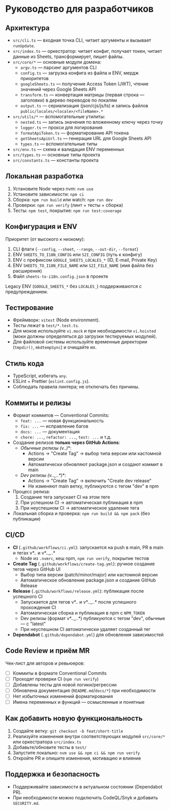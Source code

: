 # Руководство для разработчиков

## Архитектура

- `src/cli.ts` — входная точка CLI, читает аргументы и вызывает `runUpdate`.
- `src/index.ts` — оркестратор: читает конфиг, получает токен, читает данные из Sheets, трансформирует, пишет файлы.
- `src/core/*` — основные модули домена:
  - `argv.ts` — парсинг аргументов CLI
  - `config.ts` — загрузка конфига из файла и ENV, мердж приоритетов
  - `googleSheets.ts` — получение Access Token (JWT), чтение значений через Google Sheets API
  - `transform.ts` — конвертация матрицы (первая строка — заголовки) в дерево переводов по локалям
  - `output.ts` — сериализация (json/cjs/js/ts) и запись файлов `public/locales/<locale>/<fileName>.*`
- `src/utils/*` — вспомогательные утилиты:
  - `nested.ts` — запись значения по вложенному ключу через точку
  - `logger.ts` — прокси для логирования
  - `formatApiToken.ts` — форматирование API токена
  - `getSheetsApiUrl.ts` — генерация URL для Google Sheets API
  - `types.ts` — вспомогательные типы
- `src/env.ts` — схема и валидация ENV переменных
- `src/types.ts` — основные типы проекта
- `src/constants.ts` — константы проекта

## Локальная разработка

1. Установите Node через nvm: `nvm use`
2. Установите зависимости: `npm ci`
3. Сборка: `npm run build` или watch: `npm run dev`
4. Проверки: `npm run verify` (линт + тесты + сборка)
5. Тесты: `npm test`, покрытие: `npm run test:coverage`

## Конфигурация и ENV

Приоритет (от высокого к низкому):

1. CLI флаги (`--config`, `--sheet`, `--range`, `--out-dir`, `--format`)
2. ENV `SHEETS_TO_I18N_CONFIG` или `S2I_CONFIG` (путь к конфигу)
3. ENV с префиксом `GOOGLE_SHEETS_LOCALES_*` (ID, E-mail, Private Key)
4. ENV `SHEETS_TO_I18N_FILE_NAME` или `S2I_FILE_NAME` (имя файла без расширения)
5. Файл `sheets-to-i18n.config.json` в проекте

Legacy ENV (`GOOGLE_SHEETS_*` без `LOCALES_`) поддерживаются с предупреждением.

## Тестирование

- Фреймворк: `vitest` (Node environment).
- Тесты лежат в `test/*.test.ts`.
- Для моков используйте `vi.mock` и при необходимости `vi.hoisted` (моки должны определяться до загрузки тестируемых модулей).
- Для файловой системы используйте временные директории (`tmpdir()`, `mkdtempSync`) и очищайте их.

## Стиль кода

- TypeScript, избегать `any`.
- ESLint + Prettier (`eslint.config.js`).
- Соблюдать правила линтера; не отключать без причины.

## Коммиты и релизы

- Формат коммитов — Conventional Commits:
  - `feat: ...` — новая функциональность
  - `fix: ...` — исправление багов
  - `docs: ...` — документация
  - `chore: ...`, `refactor: ...`, `test: ...` и т.д.
- Создание релизов **только через GitHub Actions**:
  - **Обычные релизы (v*.*.*)**:
    - Actions → "Create Tag" → выбор типа версии или кастомной версии
    - Автоматически обновляют package.json и создают коммит в main
  - **Dev релизы (v*.*.*_*.*.*)**:
    - Actions → "Create Tag" → включить "Create dev release"
    - Не изменяют main ветку, публикуются с тегом "dev" в npm
- Процесс релиза:
  1. Создание тега запускает CI на этом теге
  2. При успешном CI → автоматическая публикация в npm
  3. При неуспешном CI → автоматическое удаление тега
- Локальная сборка и проверка: `npm run build && npm pack` (без публикации)

## CI/CD

- **CI** (`.github/workflows/ci.yml`): запускается на push в main, PR в main и тегах v*.*.* и v*.*.*_*.*.*
  - Node из `.nvmrc`, кеш npm, `npm run verify`, покрытие тестов
- **Create Tag** (`.github/workflows/create-tag.yml`): ручное создание тегов через GitHub UI
  - Выбор типа версии (patch/minor/major) или кастомной версии
  - Автоматическое обновление package.json и создание GitHub Release
- **Release** (`.github/workflows/release.yml`): публикация после успешного CI
  - Запускается для тегов v*.*.* и v*.*.*_*.*.* после успешного прохождения CI
  - Автоматическая сборка и публикация в npm с `NPM_TOKEN`
  - Dev релизы (формат v*.*.*_*.*.*) публикуются с тегом "dev", обычные — с "latest"
  - При неуспешном CI автоматически удаляет созданный тег
- **Dependabot** (`.github/dependabot.yml`) для обновления зависимостей

## Code Review и приём MR

Чек-лист для авторов и ревьюеров:

- [ ] Коммиты в формате Conventional Commits
- [ ] Проходят проверки CI (`npm run verify`)
- [ ] Добавлены тесты для новой логики/регрессии
- [ ] Обновлена документация (`README.md`/`docs/*`) при необходимости
- [ ] Нет избыточных изменений форматирования
- [ ] Имена переменных и функций — осмысленные и понятные

## Как добавить новую функциональность

1. Создайте ветку: `git checkout -b feat/short-title`
2. Реализуйте изменения внутри соответствующих модулей `src/core/*` или оркестратора `src/index.ts`
3. Добавьте/обновите тесты в `test/`
4. Запустите локально: `nvm use && npm ci && npm run verify`
5. Откройте PR и опишите изменения, мотивацию и влияние

## Поддержка и безопасность

- Поддерживайте зависимости в актуальном состоянии (Dependabot PR).
- При необходимости можно подключить CodeQL/Snyk и добавить `SECURITY.md`.
